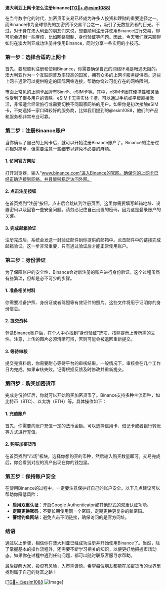 **澳大利亚上网卡怎么注册binance[[TG💪+ @esim1088](https://t.me/s/esim1088)]**

在当今数字化的时代，加密货币交易已经成为许多人投资和理财的重要途径之一。而Binance作为全球领先的加密货币交易平台之一，吸引了无数投资者的目光。不过，对于身在澳大利亚的朋友们来说，想要顺利注册并使用Binance进行交易，却可能会遇到一些麻烦，比如网络限制、身份验证等问题。因此，今天我们就来聊聊如何在澳大利亚成功注册并使用Binance，同时分享一些实用的小技巧。

### **第一步：选择合适的上网卡**
首先，要想顺利注册和使用Binance，你需要确保自己的网络环境是畅通无阻的。澳大利亚作为一个互联网普及率较高的国家，拥有众多的上网卡服务提供商。这些上网卡通常可以提供稳定的国际网络连接，帮助你绕过可能存在的网络限制。

市面上常见的上网卡品牌有Sim卡、eSIM卡等。其中，eSIM卡因其便携性和灵活性受到了很多用户的青睐。eSIM卡无需实体卡槽，可以通过手机或平板直接激活，非常适合经常旅行或需要切换不同国家网络的用户。如果你是初次接触eSIM卡，不妨选择一家口碑较好的服务商，比如我们提到的@esim1088，他们的产品和服务都非常专业可靠。

### **第二步：注册Binance账户**
当你确认了自己的上网卡后，就可以开始注册Binance账户了。Binance的注册过程相对简单，但需要注意一些细节以避免不必要的麻烦。

#### **1. 访问官方网站**
打开浏览器，输入“www.binance.com”进入Binance的官网。确保你的上网卡已经正确连接到网络，并且能够稳定访问外网。

#### **2. 点击注册按钮**
在首页找到“注册”按钮，点击后会跳转到注册页面。这里你需要填写邮箱地址、设置密码以及回答一些安全问题。请务必记住自己设置的密码，因为这是登录账户的关键。

#### **3. 完成邮箱验证**
注册完成后，系统会发送一封验证邮件到你提供的邮箱中。点击邮件中的链接完成邮箱验证。这一步非常重要，只有通过验证后才能正常使用账户。

### **第三步：身份验证**
为了保障账户的安全性，Binance会对新注册的账户进行身份验证。这个过程虽然有些繁琐，但却是必不可少的步骤。

#### **1. 准备相关材料**
你需要准备护照、身份证或者驾照等有效证件的照片。这些文件将用于证明你的身份信息。

#### **2. 提交资料**
登录Binance账户后，在个人中心找到“身份验证”选项，按照提示上传所需的文件。注意，上传的图片必须清晰可辨，否则可能会被退回重新提交。

#### **3. 等待审核**
提交完资料后，你需要耐心等待平台的审核结果。一般情况下，审核会在几个工作日内完成。如果审核失败，记得根据反馈及时修改并重新提交。

### **第四步：购买加密货币**
完成身份验证后，你就可以开始购买加密货币了。Binance支持多种主流币种，如比特币（BTC）、以太坊（ETH）等。具体操作如下：

#### **1. 充值账户**
首先，你需要向账户充值一定的法币金额。可以选择信用卡、借记卡或者银行转账等方式进行充值。

#### **2. 购买加密货币**
在首页找到“市场”板块，选择你想购买的币种，然后输入购买数量即可。交易完成后，你会看到对应的资产出现在你的钱包里。

### **第五步：保持账户安全**
在使用Binance的过程中，一定要注意保护好自己的账户安全。以下几点建议可以帮助你降低风险：

- **启用双重认证**：开启Google Authenticator或其他形式的双重认证功能。
- **定期更换密码**：不要长期使用同一个密码，定期更换更复杂的新密码。
- **警惕钓鱼网站**：避免点击不明链接，确保访问的是官方网址。

### **结语**
通过以上步骤，相信你在澳大利亚已经成功注册并开始使用Binance了。当然，除了掌握基本的操作流程外，还需要不断学习相关的知识，以便更好地把握市场动态。如果你在过程中遇到任何问题，都可以随时联系客服寻求帮助。

最后提醒大家，投资有风险，入市需谨慎。希望每位朋友都能在加密货币的世界里找到属于自己的财富之路！

[[TG💪+ @esim1088](https://t.me/s/esim1088) ![Image](https://i.postimg.cc/4NQfJmqS/Snipaste-2025-05-13-00-14-12.png)]